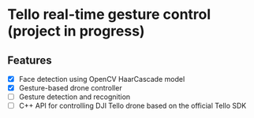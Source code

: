 # Tello real-time gesture control (project in progress)

## Features
- [x] Face detection using OpenCV HaarCascade model 
- [x] Gesture-based drone controller 
- [ ] Gesture detection and recognition 
- [ ] C++ API for controlling DJI Tello drone based on the official Tello SDK 
